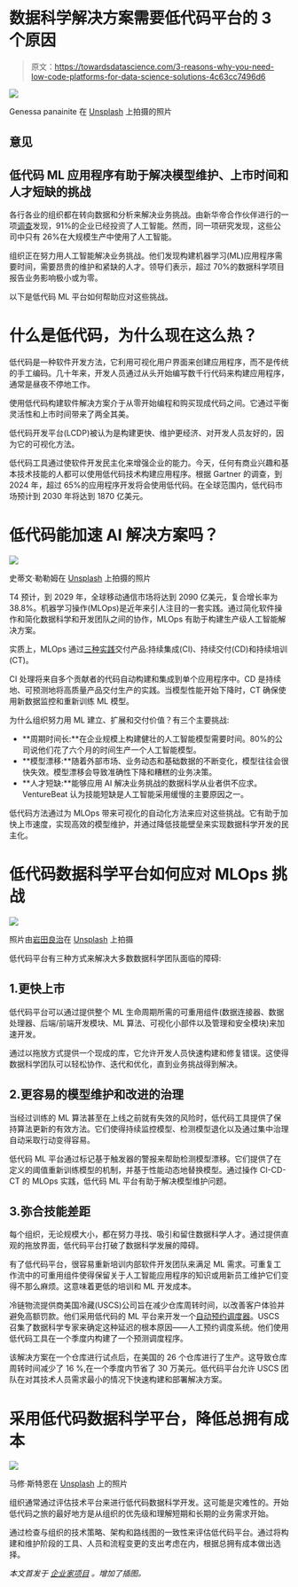 # 数据科学解决方案需要低代码平台的 3 个原因

> 原文：<https://towardsdatascience.com/3-reasons-why-you-need-low-code-platforms-for-data-science-solutions-4c63cc7496d6>

![](img/2a6de854b041edc1e6bd163d5d966698.png)

Genessa panainite 在 [Unsplash](https://unsplash.com/photos/zLJMOjUr61k?utm_source=unsplash&utm_medium=referral&utm_content=creditCopyText) 上拍摄的照片

## 意见

## 低代码 ML 应用程序有助于解决模型维护、上市时间和人才短缺的挑战

各行各业的组织都在转向数据和分析来解决业务挑战。由新华帝合作伙伴进行的一项[调查](https://c6abb8db-514c-4f5b-b5a1-fc710f1e464e.filesusr.com/ugd/e5361a_2f859f3457f24cff9b2f8a2bf54f82b7.pdf)发现，91%的企业已经投资了人工智能。然而，同一项研究发现，这些公司中只有 26%在大规模生产中使用了人工智能。

组织正在努力用人工智能解决业务挑战。他们发现构建机器学习(ML)应用程序需要时间，需要昂贵的维护和紧缺的人才。领导们表示，超过 70%的数据科学项目报告业务影响极小或为零。

以下是低代码 ML 平台如何帮助应对这些挑战。

# **什么是低代码，为什么现在这么热？**

低代码是一种软件开发方法，它利用可视化用户界面来创建应用程序，而不是传统的手工编码。几十年来，开发人员通过从头开始编写数千行代码来构建应用程序，通常是昼夜不停地工作。

使用低代码构建软件解决方案介于从零开始编程和购买现成代码之间。它通过平衡灵活性和上市时间带来了两全其美。

低代码开发平台(LCDP)被认为是构建更快、维护更经济、对开发人员友好的，因为它的可视化方法。

低代码工具通过使软件开发民主化来增强企业的能力。今天，任何有商业兴趣和基本技术技能的人都可以使用低代码技术构建应用程序。根据 Gartner 的调查，到 2024 年，超过 65%的应用程序开发将会使用低代码。在全球范围内，低代码市场预计到 2030 年将达到 1870 亿美元。

# 低代码能加速 AI 解决方案吗？

![](img/4a4a019593c1772b9802b82f6d347474.png)

史蒂文·勒勒姆在 [Unsplash](https://unsplash.com/s/photos/speed?utm_source=unsplash&utm_medium=referral&utm_content=creditCopyText) 上拍摄的照片

T4 预计，到 2029 年，全球移动通信市场将达到 2090 亿美元，复合增长率为 38.8%。机器学习操作(MLOps)是近年来引人注目的一套实践。通过简化软件操作和简化数据科学和开发团队之间的协作，MLOps 有助于构建生产级人工智能解决方案。

实质上，MLOps 通过[三种实践](https://neptune.ai/blog/mlops)交付产品:持续集成(CI)、持续交付(CD)和持续培训(CT)。

CI 处理将来自多个贡献者的代码自动构建和集成到单个应用程序中。CD 是持续地、可预测地将高质量产品交付生产的实践。当模型性能开始下降时，CT 确保使用新数据监控和重新训练 ML 模型。

为什么组织努力用 ML 建立、扩展和交付价值？有三个主要挑战:

*   **周期时间长:**在企业规模上构建健壮的人工智能模型需要时间。80%的公司说他们花了六个月的时间生产一个人工智能模型。
*   **模型漂移:**随着外部市场、业务动态和基础数据的不断变化，模型往往会很快失效。模型漂移会导致准确性下降和糟糕的业务决策。
*   **人才短缺:**能够应用 AI 解决业务挑战的数据科学从业者供不应求。VentureBeat 认为技能短缺是人工智能采用缓慢的主要原因之一。

低代码方法通过为 MLOps 带来可视化的自动化方法来应对这些挑战。它有助于加快上市速度，实现高效的模型维护，并通过降低技能壁垒来实现数据科学开发的民主化。

# 低代码数据科学平台如何应对 MLOps 挑战

![](img/b511bc258047f2d322bde794ed396f38.png)

照片由[岩田良治](https://unsplash.com/@ryoji__iwata?utm_source=unsplash&utm_medium=referral&utm_content=creditCopyText)在 [Unsplash](https://unsplash.com/?utm_source=unsplash&utm_medium=referral&utm_content=creditCopyText) 上拍摄

低代码平台有三种方式来解决大多数数据科学团队面临的障碍:

## 1.更快上市

低代码平台可以通过提供整个 ML 生命周期所需的可重用组件(数据连接器、数据处理器、后端/前端开发模块、ML 算法、可视化小部件以及管理和安全模块)来加速开发。

通过以拖放方式提供一个现成的库，它允许开发人员快速构建和修复错误。这使得数据科学团队可以轻松协作、迭代和优化，直到业务挑战得到解决。

## 2.更容易的模型维护和改进的治理

当经过训练的 ML 算法甚至在上线之前就有失效的风险时，低代码工具提供了保持算法更新的有效方法。它们使得持续监控模型、检测模型退化以及通过集中治理自动采取行动变得容易。

低代码 ML 平台通过标记基于触发器的警报来帮助检测模型漂移。它们提供了在定义的阈值重新训练模型的机制，并基于性能动态地替换模型。通过操作 CI-CD-CT 的 MLOps 实践，低代码 ML 平台有助于解决模型维护问题。

## 3.弥合技能差距

每个组织，无论规模大小，都在努力寻找、吸引和留住数据科学人才。通过提供直观的拖放界面，低代码平台打破了数据科学发展的障碍。

有了低代码平台，很容易重新培训内部软件开发团队来满足 ML 需求。可重复工作流中的可重用组件使得保留关于人工智能应用程序的知识或用新员工维护它们变得不那么麻烦。这意味着更低的培训和 ML 开发成本。

冷链物流提供商美国冷藏(USCS)公司旨在减少仓库周转时间，以改善客户体验并避免高额罚款。他们采用低代码的 ML 平台来开发一个[自动预约调度器](https://gramener.com/cold-chain-solutions-uscs/)。USCS 召集了数据科学专家来确定这种延迟的根本原因——人工预约调度系统。他们使用低代码工具在一个季度内构建了一个预测调度程序。

该解决方案在一个仓库进行试点后，在美国的 26 个仓库进行了生产。这导致仓库周转时间减少了 16 %,在一个季度内节省了 30 万美元。低代码平台允许 USCS 团队在对其技术人员需求最小的情况下快速构建和部署解决方案。

# 采用低代码数据科学平台，降低总拥有成本

![](img/76beae6a589e8ec2079dbd160d594e4e.png)

马修·斯特恩在 [Unsplash](https://unsplash.com/s/photos/savings?utm_source=unsplash&utm_medium=referral&utm_content=creditCopyText) 上的照片

组织通常通过评估技术平台来进行低代码数据科学开发。这可能是灾难性的。开始低代码之旅的最好地方是从组织的优先级和理解短期和长期的业务需求开始。

通过检查与组织的技术策略、架构和路线图的一致性来评估低代码平台。通过将构建和维护阶段的工具、人员和流程变更的支出考虑在内，根据总拥有成本做出选择。

*本文首发于* [*企业家项目*](https://enterprisersproject.com/article/2022/7/low-code-data-science-platforms) *。增加了插图。*
